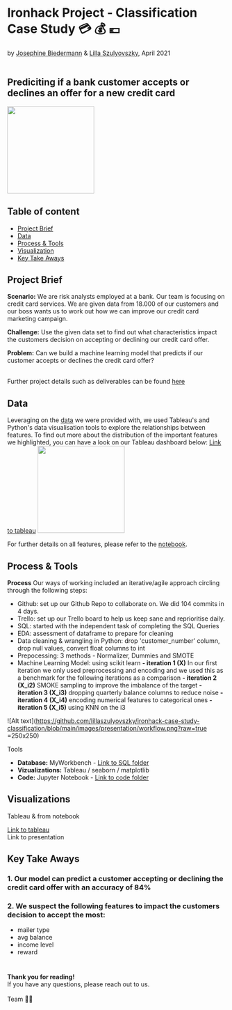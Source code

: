 # Ironhack Project - Classification Case Study :credit_card: :moneybag: :euro:
by [Josephine Biedermann](https://github.com/JosephineBiedermann) & [Lilla Szulyovszky](https://github.com/lillaszulyovszky), April 2021
<br/><br/>
## Prediciting if a bank customer accepts or declines an offer for a new credit card
<img src="https://github.com/lillaszulyovszky/ironhack-case-study-classification/blob/main/images/Readme_header.png?raw=true" width="200">
    
## Table of content

- [Project Brief](https://github.com/lillaszulyovszky/ironhack-case-study-classification/blob/main/README.md#project-brief)
- [Data](https://github.com/lillaszulyovszky/ironhack-case-study-classification/blob/main/README.md#data)
- [Process & Tools](https://github.com/lillaszulyovszky/ironhack-case-study-classification#process--tools)
- [Visualization](https://github.com/lillaszulyovszky/ironhack-case-study-classification#visualizations)
- [Key Take Aways](https://github.com/lillaszulyovszky/ironhack-case-study-classification#key-take-aways)

## Project Brief
**Scenario:**
We are risk analysts employed at a bank. Our team is focusing on credit card services.
We are given data from 18.000 of our customers and our boss wants us to work out how we can improve our credit card marketing campaign.

**Challenge:**
Use the given data set to find out what characteristics impact the customers decision on accepting or declining our credit card offer.

**Problem:**
Can we build a machine learning model that predicts if our customer accepts or declines the credit card offer?<br/><br/>

Further project details such as deliverables can be found [here](https://github.com/lillaszulyovszky/ironhack-case-study-classification/tree/main/project_details)

## Data

Leveraging on the [data](https://github.com/lillaszulyovszky/ironhack-case-study-classification/tree/main/data_sets) we were provided with, we used Tableau's and Python's data visualisation tools to explore the relationships between features. To find out more about the distribution of the important features we highlighted, you can have a look on our Tableau dashboard below:
[Link to tableau](https://public.tableau.com/profile/szulyovszky.lilla#!/vizhome/CaseStudyClassification_Lilla/Task9-Dashboard2?publish=yes) 
<img src="https://github.com/lillaszulyovszky/ironhack-case-study-classification/blob/main/images/metrics_visuals/tableau_screenshot.png?raw=true" width="200">

For further details on all features, please refer to the [notebook](https://github.com/lillaszulyovszky/ironhack-case-study-classification/blob/main/code/Case%20Study%20-%20Classification.ipynb).

## Process & Tools

**Process**
Our ways of working included an iterative/agile approach circling through the following steps:
- Github: set up our Github Repo to collaborate on. We did 104 commits in 4 days. 
- Trello: set up our Trello board to help us keep sane and reprioritise daily.
- SQL: started with the independent task of completing the SQL Queries
- EDA: assessment of dataframe to prepare for cleaning
- Data cleaning & wrangling in Python: drop 'customer_number' column, drop null values, convert float columns to int
- Prepocessing: 3 methods - Normalizer, Dummies and SMOTE
- Machine Learning Model: using scikit learn
**- iteration 1 (X)**
In our first iteration we only used preprocessing and encoding 
and we used this as a benchmark for the following iterations as a comparison
**- iteration 2 (X_i2)**
SMOKE sampling to improve the imbalance of the target
**- iteration 3 (X_i3)**
dropping quarterly balance columns to reduce noise
**- iteration 4 (X_i4)**
encoding numerical features to categorical ones
**- iteration 5 (X_i5)**
using KNN on the i3

![Alt text](https://github.com/lillaszulyovszky/ironhack-case-study-classification/blob/main/images/presentation/workflow.png?raw=true =250x250)

Tools
 - **Database:** MyWorkbench - [Link to SQL folder](https://github.com/lillaszulyovszky/ironhack-case-study-classification/tree/main/sql)
 - **Vizualizations:** Tableau / seaborn / matplotlib
 - **Code:** Jupyter Notebook - [Link to code folder](https://github.com/lillaszulyovszky/ironhack-case-study-classification/tree/main/code)

## Visualizations

Tableau & from notebook

[Link to tableau](https://public.tableau.com/profile/szulyovszky.lilla#!/vizhome/CaseStudyClassification_Lilla/Task9-Dashboard2?publish=yes) <br/>
Link to presentation

## Key Take Aways

### 1. Our model can predict a customer accepting or declining the credit card offer with an accuracy of 84%
### 2. We suspect the following features to impact the customers decision to accept the most:
  - mailer type
  - avg balance
  - income level
  - reward
# 

**Thank you for reading!** <br/>
If you have any questions, please reach out to us.<br/><br/>
Team :mage_woman:
